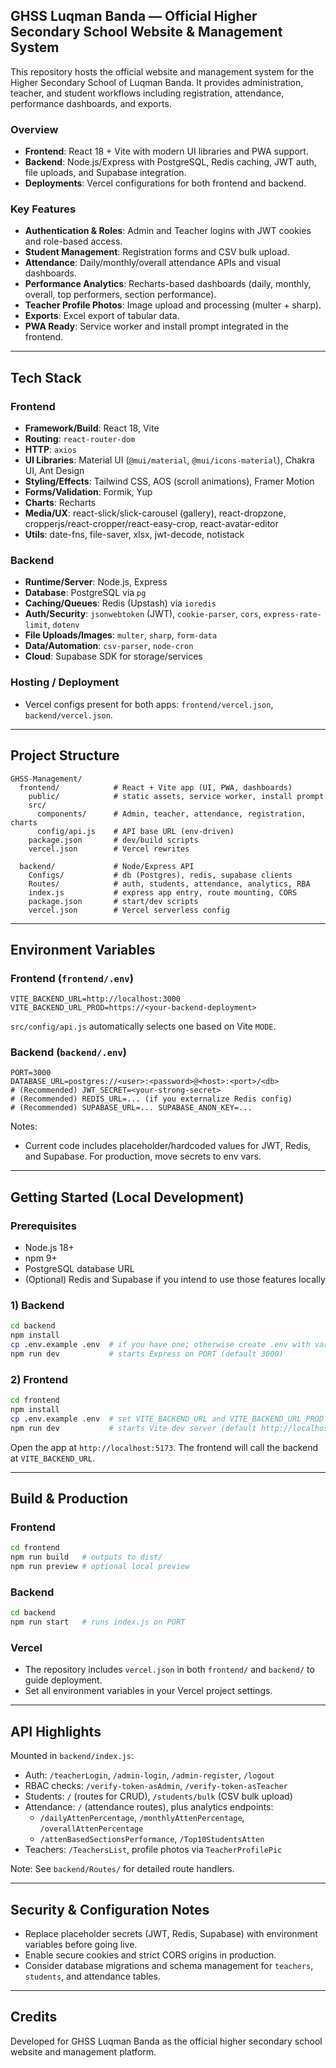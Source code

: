 ## GHSS Luqman Banda — Official Higher Secondary School Website & Management System

This repository hosts the official website and management system for the Higher Secondary School of Luqman Banda. It provides administration, teacher, and student workflows including registration, attendance, performance dashboards, and exports.

### Overview
- **Frontend**: React 18 + Vite with modern UI libraries and PWA support.
- **Backend**: Node.js/Express with PostgreSQL, Redis caching, JWT auth, file uploads, and Supabase integration.
- **Deployments**: Vercel configurations for both frontend and backend.

### Key Features
- **Authentication & Roles**: Admin and Teacher logins with JWT cookies and role-based access.
- **Student Management**: Registration forms and CSV bulk upload.
- **Attendance**: Daily/monthly/overall attendance APIs and visual dashboards.
- **Performance Analytics**: Recharts-based dashboards (daily, monthly, overall, top performers, section performance).
- **Teacher Profile Photos**: Image upload and processing (multer + sharp).
- **Exports**: Excel export of tabular data.
- **PWA Ready**: Service worker and install prompt integrated in the frontend.

---

## Tech Stack

### Frontend
- **Framework/Build**: React 18, Vite
- **Routing**: `react-router-dom`
- **HTTP**: `axios`
- **UI Libraries**: Material UI (`@mui/material`, `@mui/icons-material`), Chakra UI, Ant Design
- **Styling/Effects**: Tailwind CSS, AOS (scroll animations), Framer Motion
- **Forms/Validation**: Formik, Yup
- **Charts**: Recharts
- **Media/UX**: react-slick/slick-carousel (gallery), react-dropzone, cropperjs/react-cropper/react-easy-crop, react-avatar-editor
- **Utils**: date-fns, file-saver, xlsx, jwt-decode, notistack

### Backend
- **Runtime/Server**: Node.js, Express
- **Database**: PostgreSQL via `pg`
- **Caching/Queues**: Redis (Upstash) via `ioredis`
- **Auth/Security**: `jsonwebtoken` (JWT), `cookie-parser`, `cors`, `express-rate-limit`, `dotenv`
- **File Uploads/Images**: `multer`, `sharp`, `form-data`
- **Data/Automation**: `csv-parser`, `node-cron`
- **Cloud**: Supabase SDK for storage/services

### Hosting / Deployment
- Vercel configs present for both apps: `frontend/vercel.json`, `backend/vercel.json`.

---

## Project Structure
```
GHSS-Management/
  frontend/            # React + Vite app (UI, PWA, dashboards)
    public/            # static assets, service worker, install prompt
    src/
      components/      # Admin, teacher, attendance, registration, charts
      config/api.js    # API base URL (env-driven)
    package.json       # dev/build scripts
    vercel.json        # Vercel rewrites

  backend/             # Node/Express API
    Configs/           # db (Postgres), redis, supabase clients
    Routes/            # auth, students, attendance, analytics, RBA
    index.js           # express app entry, route mounting, CORS
    package.json       # start/dev scripts
    vercel.json        # Vercel serverless config
```

---

## Environment Variables

### Frontend (`frontend/.env`)
```
VITE_BACKEND_URL=http://localhost:3000
VITE_BACKEND_URL_PROD=https://<your-backend-deployment>
```
`src/config/api.js` automatically selects one based on Vite `MODE`.

### Backend (`backend/.env`)
```
PORT=3000
DATABASE_URL=postgres://<user>:<password>@<host>:<port>/<db>
# (Recommended) JWT_SECRET=<your-strong-secret>
# (Recommended) REDIS_URL=... (if you externalize Redis config)
# (Recommended) SUPABASE_URL=... SUPABASE_ANON_KEY=...
```
Notes:
- Current code includes placeholder/hardcoded values for JWT, Redis, and Supabase. For production, move secrets to env vars.

---

## Getting Started (Local Development)

### Prerequisites
- Node.js 18+
- npm 9+
- PostgreSQL database URL
- (Optional) Redis and Supabase if you intend to use those features locally

### 1) Backend
```bash
cd backend
npm install
cp .env.example .env  # if you have one; otherwise create .env with vars above
npm run dev           # starts Express on PORT (default 3000)
```

### 2) Frontend
```bash
cd frontend
npm install
cp .env.example .env  # set VITE_BACKEND_URL and VITE_BACKEND_URL_PROD
npm run dev           # starts Vite dev server (default http://localhost:5173)
```

Open the app at `http://localhost:5173`. The frontend will call the backend at `VITE_BACKEND_URL`.

---

## Build & Production

### Frontend
```bash
cd frontend
npm run build   # outputs to dist/
npm run preview # optional local preview
```

### Backend
```bash
cd backend
npm run start   # runs index.js on PORT
```

### Vercel
- The repository includes `vercel.json` in both `frontend/` and `backend/` to guide deployment.
- Set all environment variables in your Vercel project settings.

---

## API Highlights
Mounted in `backend/index.js`:
- Auth: `/teacherLogin`, `/admin-login`, `/admin-register`, `/logout`
- RBAC checks: `/verify-token-asAdmin`, `/verify-token-asTeacher`
- Students: `/` (routes for CRUD), `/students/bulk` (CSV bulk upload)
- Attendance: `/` (attendance routes), plus analytics endpoints:
  - `/dailyAttenPercentage`, `/monthlyAttenPercentage`, `/overallAttenPercentage`
  - `/attenBasedSectionsPerformance`, `/Top10StudentsAtten`
- Teachers: `/TeachersList`, profile photos via `TeacherProfilePic`

Note: See `backend/Routes/` for detailed route handlers.

---

## Security & Configuration Notes
- Replace placeholder secrets (JWT, Redis, Supabase) with environment variables before going live.
- Enable secure cookies and strict CORS origins in production.
- Consider database migrations and schema management for `teachers`, `students`, and attendance tables.

---

## Credits
Developed for GHSS Luqman Banda as the official higher secondary school website and management platform.


